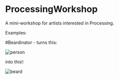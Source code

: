 ProcessingWorkshop
==================

A mini-workshop for artists interested in Processing.

Examples:

#Beardinator - turns this:

![person](http://i.imgur.com/kOzeeJp.jpg)

into this!:

![beard](http://i.imgur.com/aAthX5T.png)
